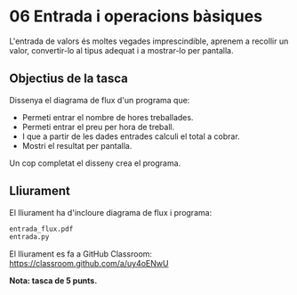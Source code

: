 # 06 Entrada i operacions bàsiques

L'entrada de valors és moltes vegades imprescindible, aprenem a recollir un valor, convertir-lo al tipus adequat i a mostrar-lo per pantalla.

## Objectius de la tasca

Dissenya el diagrama de flux d'un programa que:

- Permeti entrar el nombre de hores treballades.
- Permeti entrar el preu per hora de treball.
- I que a partir de les dades entrades calculi el total a cobrar.
- Mostri el resultat per pantalla.

Un cop completat el disseny crea el programa.

## Lliurament

El lliurament ha d'incloure diagrama de flux i programa:

```txt
entrada_flux.pdf
entrada.py
```

El lliurament es fa a GitHub Classroom: <https://classroom.github.com/a/uy4oENwU>

**Nota: tasca de 5 punts.**
